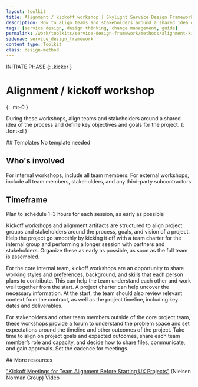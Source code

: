 ```yaml
---
layout: toolkit
title: Alignment / kickoff workshop | Skylight Service Design Framework
description: How to align teams and stakeholders around a shared idea of the process and define key objectives and goals for the project.
tags: [service design, design thinking, change management, guide]
permalink: /work/toolkits/service-design-framework/methods/alignment-kickoff-workshop/
sidenav: service_design_framework
content_type: Toolkit
class: design-method
---
```


INITIATE PHASE
{: .kicker }

# Alignment / kickoff workshop
{: .mt-0 }

During these workshops, align teams and stakeholders around a shared idea of the process and define key objectives and goals for the project.
{: .font-xl }

<div class="callout--tip callout--summary" markdown="1">
## Templates
No template needed

## Who's involved
For internal workshops, include all team members. For external workshops, include all team members, stakeholders, and any third-party subcontractors

## Timeframe
Plan to schedule 1–3 hours for each session, as early as possible
</div>

Kickoff workshops and alignment artifacts are structured to align project groups and stakeholders around the process, goals, and vision of a project. Help the project go smoothly by kicking it off with a team charter for the internal group and performing a longer session with partners and stakeholders. Organize these as early as possible, as soon as the full team is assembled.

For the core internal team, kickoff workshops are an opportunity to share working styles and preferences, background, and skills that each person plans to contribute. This can help the team understand each other and work well together from the start. A project charter can help uncover the necessary information. At the start, the team should also review relevant context from the contract, as well as the project timeline, including key dates and deliverables.

For stakeholders and other team members outside of the core project team, these workshops provide a forum to understand the problem space and set expectations around the timeline and other outcomes of the project. Take time to align on project goals and expected outcomes, share each team member’s role and capacity, and decide how to share files, communicate, and gain approvals. Set the cadence for meetings.

<div class="callout--note" markdown="1">
## More resources

["Kickoff Meetings for Team Alignment Before Starting UX Projects"](http://nngroup.com/videos/kickoff-meetings/) (Nielsen Norman Group) <span class="badge badge-sub">Video</span>
</div>

